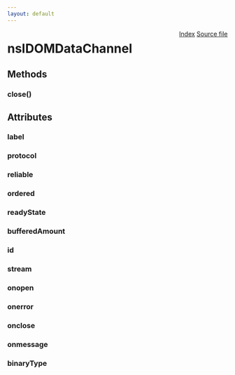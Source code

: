 ```yaml
---
layout: default
---
```

<div class='links' style='float:right'><a href="../index.html">Index</a>
<a href="http://dxr.mozilla.org/mozilla-central/source/dom/base/nsIDOMDataChannel.idl">Source file</a>
</div>

# nsIDOMDataChannel #

## Methods ##

### close() ###

## Attributes ##

### label ###

### protocol ###

### reliable ###

### ordered ###

### readyState ###

### bufferedAmount ###

### id ###

### stream ###

### onopen ###

### onerror ###

### onclose ###

### onmessage ###

### binaryType ###
